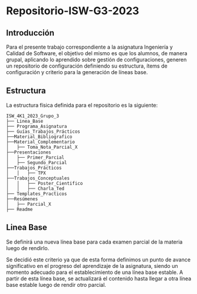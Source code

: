 # Repositorio-ISW-G3-2023

## Introducción

Para el presente trabajo correspondiente a la asignatura Ingeniería y Calidad de Software, el objetivo del mismo es que los alumnos, de manera grupal, aplicando lo aprendido sobre gestión de configuraciones, generen un repositorio de configuración definiendo su estructura, ítems de configuración y criterio para la generación de líneas base.

## Estructura

La estructura física definida para el repositorio es la siguiente:
```
ISW_4K1_2023_Grupo_3
├── Linea_Base
├── Programa_Asignatura
├── Guías_Trabajos_Prácticos
├──Material_Bibliografico
├──Material_Complementario
│   ├── Toma_Nota_Parcial_X
├──Presentaciones
│   ├── Primer_Parcial
│   ├── Segundo_Parcial
├──Trabajos_Prácticos
│   │   ├── TPX
├──Trabajos_Conceptuales
│   │   ├── Poster_Cientifico
│   │   ├── Charla_Ted
├── Templates_Practicos
├──Resúmenes
│   ├── Parcial_X
├── Readme
```

## Linea Base

Se definirá una nueva línea base para cada examen parcial de la materia luego de rendirlo. 

Se decidió este criterio ya que de esta forma definimos un punto de avance significativo en el progreso del aprendizaje de la asignatura, siendo un momento adecuado para el establecimiento de una línea base estable. A partir de esta línea base, se actualizará el contenido hasta llegar a otra línea base estable luego de rendir otro parcial.




